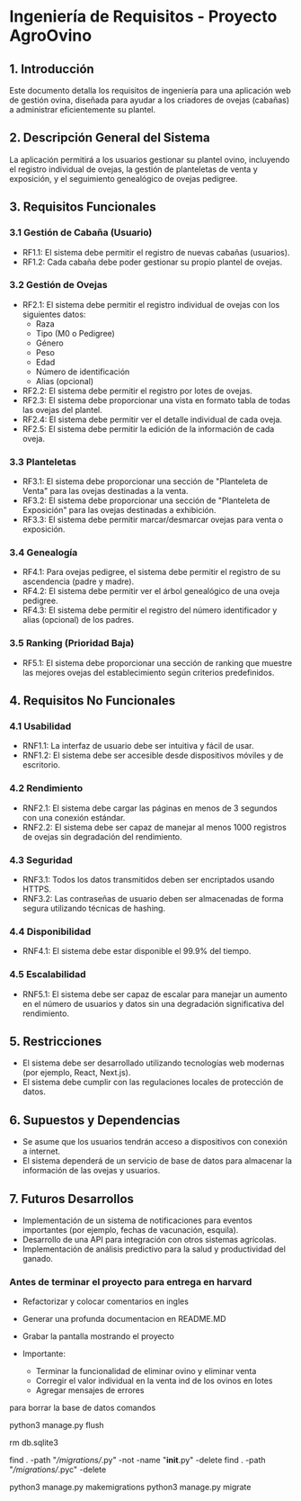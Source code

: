 # Ingeniería de Requisitos - Proyecto AgroOvino

## 1. Introducción

Este documento detalla los requisitos de ingeniería para una aplicación web de gestión ovina, diseñada para ayudar a los criadores de ovejas (cabañas) a administrar eficientemente su plantel.

## 2. Descripción General del Sistema

La aplicación permitirá a los usuarios gestionar su plantel ovino, incluyendo el registro individual de ovejas, la gestión de planteletas de venta y exposición, y el seguimiento genealógico de ovejas pedigree.

## 3. Requisitos Funcionales

### 3.1 Gestión de Cabaña (Usuario)

- RF1.1: El sistema debe permitir el registro de nuevas cabañas (usuarios).
- RF1.2: Cada cabaña debe poder gestionar su propio plantel de ovejas.

### 3.2 Gestión de Ovejas

- RF2.1: El sistema debe permitir el registro individual de ovejas con los siguientes datos:
  - Raza
  - Tipo (M0 o Pedigree)
  - Género
  - Peso
  - Edad
  - Número de identificación
  - Alias (opcional)
- RF2.2: El sistema debe permitir el registro por lotes de ovejas.
- RF2.3: El sistema debe proporcionar una vista en formato tabla de todas las ovejas del plantel.
- RF2.4: El sistema debe permitir ver el detalle individual de cada oveja.
- RF2.5: El sistema debe permitir la edición de la información de cada oveja.

### 3.3 Planteletas

- RF3.1: El sistema debe proporcionar una sección de "Planteleta de Venta" para las ovejas destinadas a la venta.
- RF3.2: El sistema debe proporcionar una sección de "Planteleta de Exposición" para las ovejas destinadas a exhibición.
- RF3.3: El sistema debe permitir marcar/desmarcar ovejas para venta o exposición.

### 3.4 Genealogía

- RF4.1: Para ovejas pedigree, el sistema debe permitir el registro de su ascendencia (padre y madre).
- RF4.2: El sistema debe permitir ver el árbol genealógico de una oveja pedigree.
- RF4.3: El sistema debe permitir el registro del número identificador y alias (opcional) de los padres.

### 3.5 Ranking (Prioridad Baja)

- RF5.1: El sistema debe proporcionar una sección de ranking que muestre las mejores ovejas del establecimiento según criterios predefinidos.

## 4. Requisitos No Funcionales

### 4.1 Usabilidad

- RNF1.1: La interfaz de usuario debe ser intuitiva y fácil de usar.
- RNF1.2: El sistema debe ser accesible desde dispositivos móviles y de escritorio.

### 4.2 Rendimiento

- RNF2.1: El sistema debe cargar las páginas en menos de 3 segundos con una conexión estándar.
- RNF2.2: El sistema debe ser capaz de manejar al menos 1000 registros de ovejas sin degradación del rendimiento.

### 4.3 Seguridad

- RNF3.1: Todos los datos transmitidos deben ser encriptados usando HTTPS.
- RNF3.2: Las contraseñas de usuario deben ser almacenadas de forma segura utilizando técnicas de hashing.

### 4.4 Disponibilidad

- RNF4.1: El sistema debe estar disponible el 99.9% del tiempo.

### 4.5 Escalabilidad

- RNF5.1: El sistema debe ser capaz de escalar para manejar un aumento en el número de usuarios y datos sin una degradación significativa del rendimiento.

## 5. Restricciones

- El sistema debe ser desarrollado utilizando tecnologías web modernas (por ejemplo, React, Next.js).
- El sistema debe cumplir con las regulaciones locales de protección de datos.

## 6. Supuestos y Dependencias

- Se asume que los usuarios tendrán acceso a dispositivos con conexión a internet.
- El sistema dependerá de un servicio de base de datos para almacenar la información de las ovejas y usuarios.

## 7. Futuros Desarrollos

- Implementación de un sistema de notificaciones para eventos importantes (por ejemplo, fechas de vacunación, esquila).
- Desarrollo de una API para integración con otros sistemas agrícolas.
- Implementación de análisis predictivo para la salud y productividad del ganado.






### Antes de terminar el proyecto para entrega en harvard

* Refactorizar y colocar comentarios en ingles
* Generar una profunda documentacion en README.MD
* Grabar la pantalla mostrando el proyecto

* Importante:
  * Terminar la funcionalidad de eliminar ovino y eliminar venta
  * Corregir el valor individual en la venta ind de los ovinos en lotes
  * Agregar mensajes de errores 

  

















para borrar la base de datos comandos


python3 manage.py flush


rm db.sqlite3


find . -path "*/migrations/*.py" -not -name "__init__.py" -delete
find . -path "*/migrations/*.pyc" -delete

python3 manage.py makemigrations
python3 manage.py migrate


